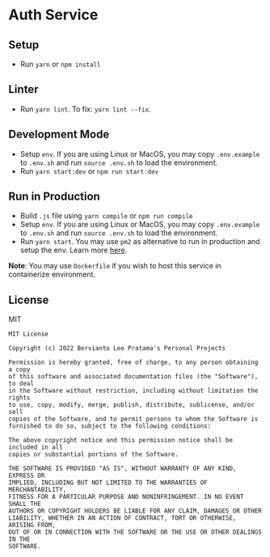 # Auth Service

## Setup

* Run `yarn` or `npm install`

## Linter

* Run `yarn lint`. To fix: `yarn lint --fix`.

## Development Mode

* Setup `env`. If you are using Linux or MacOS, you may copy `.env.example` to `.env.sh` and run `source .env.sh` to load the environment.
* Run `yarn start:dev` or `npm run start:dev`

## Run in Production

* Build `.js` file using `yarn compile` or `npm run compile`
* Setup `env`. If you are using Linux or MacOS, you may copy `.env.example` to `.env.sh` and run `source .env.sh` to load the environment.
* Run `yarn start`. You may use `pm2` as alternative to run in production and setup the env. Learn more [here](https://pm2.keymetrics.io/docs/usage/quick-start/).

**Note**: You may use `Dockerfile` if you wish to host this service in containerize environment.

## License

MIT

```
MIT License

Copyright (c) 2022 Bervianto Leo Pratama's Personal Projects

Permission is hereby granted, free of charge, to any person obtaining a copy
of this software and associated documentation files (the "Software"), to deal
in the Software without restriction, including without limitation the rights
to use, copy, modify, merge, publish, distribute, sublicense, and/or sell
copies of the Software, and to permit persons to whom the Software is
furnished to do so, subject to the following conditions:

The above copyright notice and this permission notice shall be included in all
copies or substantial portions of the Software.

THE SOFTWARE IS PROVIDED "AS IS", WITHOUT WARRANTY OF ANY KIND, EXPRESS OR
IMPLIED, INCLUDING BUT NOT LIMITED TO THE WARRANTIES OF MERCHANTABILITY,
FITNESS FOR A PARTICULAR PURPOSE AND NONINFRINGEMENT. IN NO EVENT SHALL THE
AUTHORS OR COPYRIGHT HOLDERS BE LIABLE FOR ANY CLAIM, DAMAGES OR OTHER
LIABILITY, WHETHER IN AN ACTION OF CONTRACT, TORT OR OTHERWISE, ARISING FROM,
OUT OF OR IN CONNECTION WITH THE SOFTWARE OR THE USE OR OTHER DEALINGS IN THE
SOFTWARE.
```
